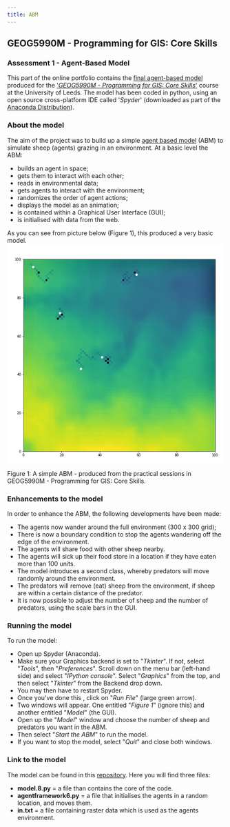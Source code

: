 ```yaml
---
title: ABM
---
```

## GEOG5990M - Programming for GIS: Core Skills 
### Assessment 1 - Agent-Based Model
This part of the online portfolio contains the [final agent-based model](https://github.com/Seanj15/FinalAGM) produced for the ['*GEOG5990M - Programming for GIS: Core Skills*'](https://www.geog.leeds.ac.uk/courses/computing/) course at the University of Leeds. The model has been coded in python, using an open source cross-platform IDE called '*Spyder*' (downloaded as part of the [Anaconda Distribution](https://www.anaconda.com/distribution/)). 
### About the model
The aim of the project was to build up a simple [agent based model](https://en.wikipedia.org/wiki/Agent-based_model) (ABM) to simulate sheep (agents) grazing in an environment. At a basic level the ABM:
- builds an agent in space;
- gets them to interact with each other;
- reads in environmental data;
- gets agents to interact with the environment;
- randomizes the order of agent actions;
- displays the model as an animation;
- is contained within a Graphical User Interface (GUI);
- is initialised with data from the web.

As you can see from picture below (Figure 1), this produced a very basic model. 
![alt text](ABM1.PNG)







Figure 1: A simple ABM - produced from the practical sessions in GEOG5990M - Programming for GIS: Core Skills.

### Enhancements to the model
In order to enhance the ABM, the following developments have been made:
- The agents now wander around the full environment (300 x 300 grid);
- There is now a boundary condition to stop the agents wandering off the edge of the environment.
- The agents will share food with other sheep nearby.
- The agents will sick up their food store in a location if they have eaten more than 100 units.
- The model introduces a second class, whereby predators will move randomly around the environment.
- The predators will remove (eat) sheep from the environment, if sheep are within a certain distance of the predator.
- It is now possible to adjust the number of sheep and the number of predators, using the scale bars in the GUI.

### Running the model
To run the model:
- Open up Spyder (Anaconda).
- Make sure your Graphics backend is set to "*Tkinter*". If not, select "*Tools*", then "*Preferences*". Scroll down on the menu bar (left-hand side) and select "*IPython console*". Select "*Graphics*" from the top, and then select "*Tkinter*" from the Backend drop down.
- You may then have to restart Spyder.
- Once you've done this , click on "*Run File*" (large green arrow).
- Two windows will appear. One entitled "*Figure 1*" (ignore this) and another entitled "*Model*" (the GUI).
- Open up the "*Model*" window and choose the number of sheep and predators you want in the ABM.
- Then select "*Start the ABM*" to run the model.
- If you want to stop the model, select "*Quit*" and close both windows.

### Link to the model
The model can be found in this [repository](https://github.com/Seanj15/FinalAGM).
Here you will find three files:
- **model.8.py** = a file than contains the core of the code.
- **agentframework6.py** = a file that initialises the agents in a random location, and moves them.
- **in.txt** = a file containing raster data which is used as the agents environment.

